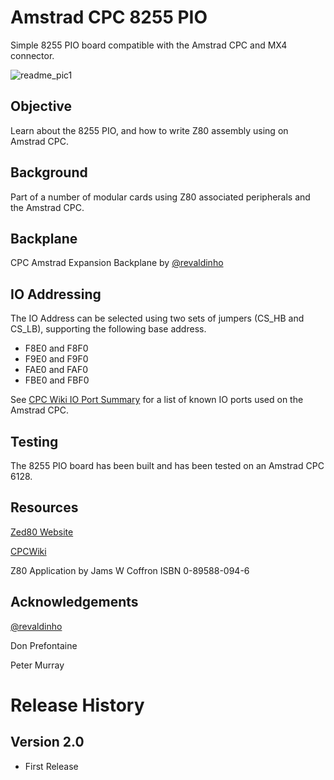 # Amstrad CPC 8255 PIO
Simple 8255 PIO board compatible with the Amstrad CPC and MX4 connector.

![readme_pic1](https://github.com/rabs664/amstrad-cpc-8255-pio/assets/105534000/57d22775-646d-4e72-8b4f-35513a6dd6ac)

## Objective
Learn about the 8255 PIO, and how to write Z80 assembly using on Amstrad CPC.

## Background
Part of a number of modular cards using Z80 associated peripherals and the Amstrad CPC.

## Backplane
CPC Amstrad Expansion Backplane by [@revaldinho](https://github.com/revaldinho/cpc_ram_expansion/wiki/CPC-Expansion-Backplane)

## IO Addressing
The IO Address can be selected using two sets of jumpers (CS_HB and CS_LB), supporting the following base address.

* F8E0 and F8F0
* F9E0 and F9F0
* FAE0 and FAF0
* FBE0 and FBF0

See [CPC Wiki IO Port Summary](https://www.cpcwiki.eu/index.php/I/O_Port_Summary) for a list of known IO ports used on the Amstrad CPC.

## Testing
The 8255 PIO board has been built and has been tested on an Amstrad CPC 6128.

## Resources
[Zed80 Website](http://zed80.com/Z80-RETRO/index_Home.html)

[CPCWiki](https://www.cpcwiki.eu/index.php/Main_Page)

Z80 Application by Jams W Coffron ISBN 0-89588-094-6

## Acknowledgements
[@revaldinho](https://github.com/revaldinho)

Don Prefontaine 

Peter Murray

# Release History
## Version 2.0
* First Release

